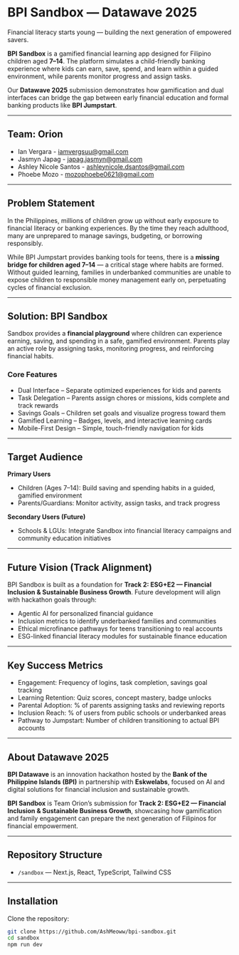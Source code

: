 # BPI Sandbox — Datawave 2025
Financial literacy starts young — building the next generation of empowered savers.

**BPI Sandbox** is a gamified financial learning app designed for Filipino children aged **7–14**. The platform simulates a child-friendly banking experience where kids can earn, save, spend, and learn within a guided environment, while parents monitor progress and assign tasks.  

Our **Datawave 2025** submission demonstrates how gamification and dual interfaces can bridge the gap between early financial education and formal banking products like **BPI Jumpstart**.

---

## Team: Orion
- Ian Vergara - iamvergsuu@gmail.com  
- Jasmyn Japag - japag.jasmyn@gmail.com  
- Ashley Nicole Santos - ashleynicole.dsantos@gmail.com  
- Phoebe Mozo - mozophoebe0621@gmail.com  

---

## Problem Statement
In the Philippines, millions of children grow up without early exposure to financial literacy or banking experiences. By the time they reach adulthood, many are unprepared to manage savings, budgeting, or borrowing responsibly.  

While BPI Jumpstart provides banking tools for teens, there is a **missing bridge for children aged 7–14** — a critical stage where habits are formed. Without guided learning, families in underbanked communities are unable to expose children to responsible money management early on, perpetuating cycles of financial exclusion.

---

## Solution: BPI Sandbox
Sandbox provides a **financial playground** where children can experience earning, saving, and spending in a safe, gamified environment. Parents play an active role by assigning tasks, monitoring progress, and reinforcing financial habits.  

### Core Features
- Dual Interface – Separate optimized experiences for kids and parents  
- Task Delegation – Parents assign chores or missions, kids complete and track rewards  
- Savings Goals – Children set goals and visualize progress toward them  
- Gamified Learning – Badges, levels, and interactive learning cards  
- Mobile-First Design – Simple, touch-friendly navigation for kids  

---

## Target Audience
**Primary Users**  
- Children (Ages 7–14): Build saving and spending habits in a guided, gamified environment  
- Parents/Guardians: Monitor activity, assign tasks, and track progress  

**Secondary Users (Future)**  
- Schools & LGUs: Integrate Sandbox into financial literacy campaigns and community education initiatives  

---

## Future Vision (Track Alignment)
BPI Sandbox is built as a foundation for **Track 2: ESG+E2 — Financial Inclusion & Sustainable Business Growth**. Future development will align with hackathon goals through:  

- Agentic AI for personalized financial guidance  
- Inclusion metrics to identify underbanked families and communities  
- Ethical microfinance pathways for teens transitioning to real accounts  
- ESG-linked financial literacy modules for sustainable finance education  

---

## Key Success Metrics
- Engagement: Frequency of logins, task completion, savings goal tracking  
- Learning Retention: Quiz scores, concept mastery, badge unlocks  
- Parental Adoption: % of parents assigning tasks and reviewing reports  
- Inclusion Reach: % of users from public schools or underbanked areas  
- Pathway to Jumpstart: Number of children transitioning to actual BPI accounts  

---

## About Datawave 2025
**BPI Datawave** is an innovation hackathon hosted by the **Bank of the Philippine Islands (BPI)** in partnership with **Eskwelabs**, focused on AI and digital solutions for financial inclusion and sustainable growth.  

**BPI Sandbox** is Team Orion’s submission for **Track 2: ESG+E2 — Financial Inclusion & Sustainable Business Growth**, showcasing how gamification and family engagement can prepare the next generation of Filipinos for financial empowerment.  

---

## Repository Structure
- `/sandbox` — Next.js, React, TypeScript, Tailwind CSS  
    

---

## Installation
Clone the repository:  
```bash
git clone https://github.com/AshMeoww/bpi-sandbox.git
cd sandbox
npm run dev

